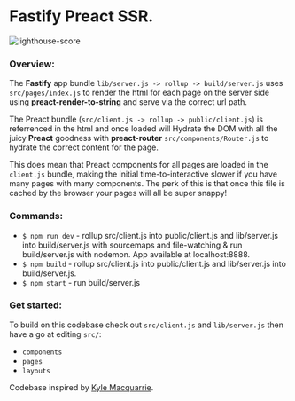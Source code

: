 # Fastify Preact SSR.

![lighthouse-score](https://raw.githubusercontent.com/sebringrose/how-to-build/main/public/lighthouse-score.png)

### Overview:

The **Fastify** app bundle ```lib/server.js -> rollup -> build/server.js``` uses ```src/pages/index.js``` to render the html for each page on the server side using **preact-render-to-string** and serve via the correct url path. 

The Preact bundle (```src/client.js -> rollup -> public/client.js```) is referrenced in the html and once loaded will Hydrate the DOM with all the juicy **Preact** goodness with **preact-router**  ```src/components/Router.js``` to hydrate the correct content for the page. 

This does mean that Preact components for all pages are loaded in the ```client.js``` bundle, making the initial time-to-interactive slower if you have many pages with many components. The perk of this is that once this file is cached by the browser your pages will all be super snappy!

### Commands:

- ```$ npm run dev``` - rollup src/client.js into public/client.js and lib/server.js into build/server.js with sourcemaps and file-watching & run build/server.js with nodemon. App available at localhost:8888.
- ```$ npm build``` - rollup src/client.js into public/client.js and lib/server.js into build/server.js.
- ```$ npm start``` - run build/server.js

### Get started:

To build on this codebase check out ```src/client.js``` and ```lib/server.js``` then have a go at editing ```src/```:
 - ```components```
 - ```pages```
 - ```layouts```


Codebase inspired by [Kyle Macquarrie](https://kylemacquarrie.co.uk/blog/preact-ssr-tutorial).